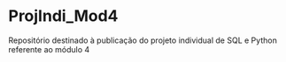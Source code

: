 # ProjIndi_Mod4
Repositório destinado à publicação do projeto individual de SQL e Python referente ao módulo 4
